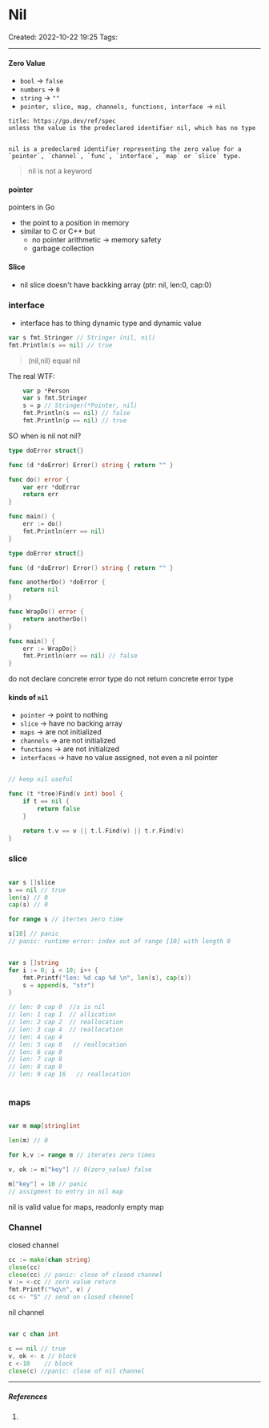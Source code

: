 # Nil
Created: 2022-10-22 19:25
Tags: 
____

#### Zero Value

* `bool` -> `false`
* `numbers` -> `0`
* `string` -> `""`
* `pointer, slice, map, channels, functions, interface `-> `nil`

```ad-note
title: https://go.dev/ref/spec
unless the value is the predeclared identifier nil, which has no type
```

```ad-note

nil is a predeclared identifier representing the zero value for a `pointer`, `channel`, `func`, `interface`, `map` or `slice` type.

```

>nil is not a keyword


#### pointer
pointers in Go
* the point to a position in memory
* similar to C or C++ but
	* no pointer arithmetic -> memory safety
	* garbage collection

#### Slice
* nil slice doesn't have backking array (ptr: nil, len:0, cap:0)

### interface
* interface has to thing dynamic type and dynamic value

```go
var s fmt.Stringer // Stringer (nil, nil)
fmt.Println(s == nil) // true
```

> (nil,nil) equal nil


The real WTF:
```go
	var p *Person
	var s fmt.Stringer
	s = p // Stringer(*Pointer, nil)
	fmt.Println(s == nil) // false
	fmt.Println(p == nil) // true
```

SO when is nil not nil?

```go
type doError struct{}

func (d *doError) Error() string { return "" }

func do() error {
	var err *doError
	return err
}

func main() {
	err := do()
	fmt.Println(err == nil)
}
```

```go
type doError struct{}

func (d *doError) Error() string { return "" }

func anotherDo() *doError {
	return nil
}

func WrapDo() error {
	return anotherDo()
}

func main() {
	err := WrapDo()
	fmt.Println(err == nil) // false
}
```

do not declare concrete error type
do not return concrete error type

#### kinds of `nil`

* `pointer` -> point to nothing
* `slice` -> have no backing array
* `maps` -> are not initialized
* `channels` -> are not initialized
* `functions` -> are not initialized
* `interfaces` -> have no value assigned, not even a nil pointer

```go

// keep nil useful

func (t *tree)Find(v int) bool {
	if t == nil {
		return false
	}

	return t.v == v || t.l.Find(v) || t.r.Find(v)
}
```


### slice
```go

var s []slice
s == nil // true
len(s) // 0
cap(s) // 0

for range s // itertes zero time

s[10] // panic
// panic: runtime error: index out of range [10] with length 0


var s []string
for i := 0; i < 10; i++ {
	fmt.Printf("len: %d cap %d \n", len(s), cap(s))
	s = append(s, "str")
}

// len: 0 cap 0  //s is nil
// len: 1 cap 1  // allication
// len: 2 cap 2  // reallocation
// len: 3 cap 4  // reallocation
// len: 4 cap 4  
// len: 5 cap 8   // reallocation
// len: 6 cap 8 
// len: 7 cap 8 
// len: 8 cap 8 
// len: 9 cap 16   // reallocation
	
```

### maps

```go

var m map[string]int

len(m) // 0

for k,v := range m // iterates zero times

v, ok := m["key"] // 0(zero_value) false

m["key"] = 10 // panic
// assigment to entry in nil map
```


nil is valid value for maps, readonly empty map

### Channel

closed channel
```go
cc := make(chan string)
close(cc)
close(cc) // panic: close of closed channel
v := <-cc // zero value return
fmt.Printf("%q\n", v) /
cc <- "S" // send on closed chennel


```
nil channel
```go

var c chan int

c == nil // true
v, ok <- c // block
c <-10    // block 
close(c) //panic: close of nil channel

```
_____
##### References
1.


